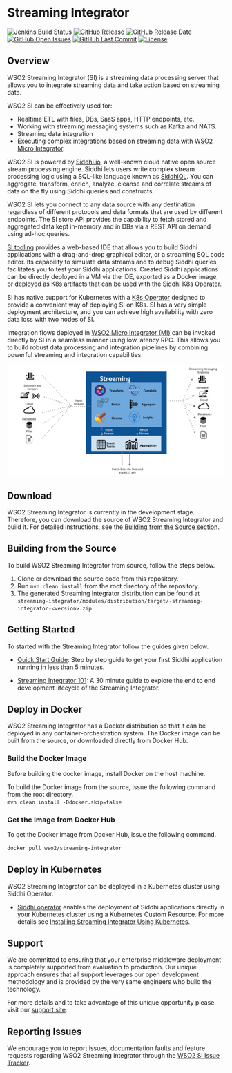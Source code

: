 <!--
  ~  Copyright (c) 2017, WSO2 Inc. (http://wso2.com) All Rights Reserved.
  ~
  ~  WSO2 Inc. licenses this file to you under the Apache License,
  ~  Version 2.0 (the "License"); you may not use this file except
  ~  in compliance with the License.
  ~  You may obtain a copy of the License at
  ~
  ~    http://www.apache.org/licenses/LICENSE-2.0
  ~
  ~  Unless required by applicable law or agreed to in writing,
  ~  software distributed under the License is distributed on an
  ~  "AS IS" BASIS, WITHOUT WARRANTIES OR CONDITIONS OF ANY
  ~  KIND, either express or implied.  See the License for the
  ~  specific language governing permissions and limitations
  ~  under the License.
  -->
  
# Streaming Integrator

[![Jenkins Build Status](https://wso2.org/jenkins/view/wso2-dependencies/job/products/job/streaming-integrator/badge/icon)](https://wso2.org/jenkins/view/wso2-dependencies/job/products/job/streaming-integrator/)
  [![GitHub Release](https://img.shields.io/github/release-pre/wso2/streaming-integrator.svg)](https://github.com/wso2/streaming-integrator/releases/)
  [![GitHub Release Date](https://img.shields.io/github/release-date-pre/wso2/streaming-integrator.svg)](https://github.com/wso2/streaming-integrator/releases)
  [![GitHub Open Issues](https://img.shields.io/github/issues-raw/wso2/streaming-integrator.svg)](https://github.com/wso2/streaming-integrator/commits/master)
  [![GitHub Last Commit](https://img.shields.io/github/last-commit/wso2/streaming-integrator.svg)](https://github.com/wso2/streaming-integrator/commits/master)
  [![License](https://img.shields.io/badge/License-Apache%202.0-blue.svg)](https://opensource.org/licenses/Apache-2.0)

## Overview

WSO2 Streaming Integrator (SI) is a streaming data processing server that allows you to integrate streaming data and take action based on streaming data.

WSO2 SI can be effectively used for:
- Realtime ETL with files, DBs, SaaS apps, HTTP endpoints, etc.
- Working with streaming messaging systems such as Kafka and NATS.
- Streaming data integration
- Executing complex integrations based on streaming data with [WSO2 Micro Integrator](https://github.com/wso2/micro-integrator).

WSO2 SI is powered by [Siddhi.io](https://siddhi.io/), a well-known cloud native open source stream processing engine. Siddhi lets users write complex stream processing logic using a SQL-like language known as [SiddhiQL](https://siddhi.io/en/v5.0/docs/). You can aggregate, transform, enrich, analyze, cleanse and correlate streams of data on the fly using Siddhi queries and constructs.

WSO2 SI lets you connect to any data source with any destination regardless of different protocols and data formats that are used by different endpoints. The SI store API provides the capability to fetch stored and aggregated data kept in-memory and in DBs via a REST API on demand using ad-hoc queries.

[SI tooling](https://github.com/wso2/streaming-integrator-tooling) provides a web-based IDE that allows you to build Siddhi applications with a drag-and-drop graphical editor, or a streaming SQL code editor. Its capability to simulate data streams and to debug Siddhi queries facilitates you to test your Siddhi applications. Created Siddhi applications can be directly deployed in a VM via the IDE, exported as a Docker image, or deployed as K8s artifacts that can be used with the Siddhi K8s Operator.

SI has native support for Kubernetes with a [K8s Operator](https://siddhi.io/en/v5.1/docs/siddhi-as-a-kubernetes-microservice/) designed to provide a convenient way of deploying SI on K8s. SI has a very simple deployment architecture, and you can achieve high availability with zero data loss with two nodes of SI.

Integration flows deployed in [WSO2 Micro Integrator (MI)](https://github.com/wso2/micro-integrator) can be invoked directly by SI in a seamless manner using low latency RPC. This allows you to build robust data processing and integration pipelines by combining powerful streaming and integration capabilities.

![Streaming Integrator/ Workflow](docs/images/streaming-integrator.png)

## Download

WSO2 Streaming Integrator is currently in the development stage. Therefore, you can download the source of WSO2 Streaming Integrator and build it. For detailed instructions, see the [Building from the Source section](#building-from-the-source).
<!-- Please download the latest WSO2 Streaming Integrator release from [here]()  -->

## Building from the Source

To build WSO2 Streaming Integrator from source, follow the steps below.

1. Clone or download the source code from this repository.
2. Run `mvn clean install` from the root directory of the repository.
3. The generated Streaming Integrator distribution can be found at `streaming-integrator/modules/distribution/target/-streaming-integrator-<version>.zip`

## Getting Started

To started with the Streaming Integrator follow the guides given below.

* [Quick Start Guide](https://ei.docs.wso2.com/en/next/streaming-integrator/quick-start-guide/getting-started-with-si/): Step by step guide to get your first Siddhi application running in less than 5 minutes.

* [Streaming Integrator 101](): A 30 minute guide to explore the end to end development lifecycle of the Streaming Integrator.

## Deploy in Docker

WSO2 Streaming Integrator has a Docker distribution so that it can be deployed in any container-orchestration system.
The Docker image can be built from the source, or downloaded directly from Docker Hub.

### Build the Docker Image

Before building the docker image, install Docker on the host machine.

To build the Docker image from the source, issue the following command from the root directory. <br/>
`mvn clean install -Ddocker.skip=false`

### Get the Image from Docker Hub

To get the Docker image from Docker Hub, issue the following command.


```bash
docker pull wso2/streaming-integrator
```

## Deploy in Kubernetes

WSO2 Streaming Integrator can be deployed in a Kubernetes cluster using Siddhi Operator.

* [Siddhi operator](https://github.com/siddhi-io/siddhi-operator) enables the deployment of Siddhi applications directly in your Kubernetes cluster using a Kubernetes Custom Resource.
For more details see [Installing Streaming Integrator Using Kubernetes](https://docs.wso2.com/display/INSTALL/Installing+Enterprise+Integrator+Using+Kubernetes).

## Support

We are committed to ensuring that your enterprise middleware deployment is completely supported from evaluation to production. Our unique approach ensures that all support leverages our open development methodology and is provided by the very same engineers who build the technology.

For more details and to take advantage of this unique opportunity please visit our [support site](http://wso2.com/support).


## Reporting Issues

We encourage you to report issues, documentation faults and feature requests regarding WSO2 Streaming integrator through the [WSO2 SI Issue Tracker](https://github.com/wso2/streaming-integrator/issues).
